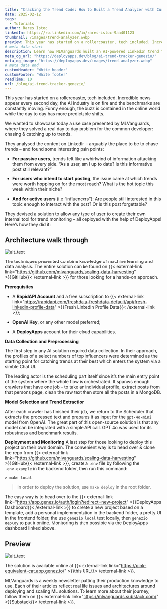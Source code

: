 ```yaml
---
title: "Cracking the Trend Code: How to Built a Trend Analyzer with Cursor, DeployApps & OpenAI"
date: 2025-02-12
tags:
  - Tutorials
author: Rares Istoc
linkedIn: https://ro.linkedin.com/in/rares-istoc-9aa401123
thumbnail: /images/trend-analyzer.webp
preview: This year has started on a rollercoaster, tech included. Incredible news appear every second day, the AI industry is on fire and the benchmarks are constantly moving. Funny enough, the buzz is contained in the online world while the day to day has more predictable shifts.
# meta data start
description: Learn how MLVanguards built an AI-powered LinkedIn trend tracker using DeployApps. Step-by-step guide on trend monitoring, AI integration, and cloud deployment.
meta_og_url: "https://deployapps.dev/blog/ai-trend-tracker-genezio/"
meta_og_image: "https://deployapps.dev/images/trend-analyzer.webp"
# meta data end
customHeader: "White header"
customFooter: "White footer"
readTime: 10
url: /blog/ai-trend-tracker-genezio/
---
```


This year has started on a rollercoaster, tech included. Incredible news appear every second day, the AI industry is on fire and the benchmarks are constantly moving. Funny enough, the buzz is contained in the online world while the day to day has more predictable shifts.

We wanted to showcase today a use case presented by MLVanguards, where they solved a real day to day problem for the common developer: chasing & catching up to trends.

They analysed the content on LinkedIn – arguably the place to be to chase trends – and found some interesting pain points:

- **For passive users**, trends felt like a whirlwind of information attacking them from every side. “As a user, am I up to date? Is this informative post still relevant?”

- **For users who intend to start posting**, the issue came at which trends were worth hopping on for the most reach? What is the hot topic this week within their niche?

- **And for active users** (i.e “influencers”): Are people still interested in this topic enough to interact with the post? Or is this post forgettable?

They devised a solution to allow any type of user to create their own internal tool for trend monitoring – all deployed with the help of DeployApps! Here’s how they did it:

## Architecture walk through

![alt_text](/posts/analyzer.gif)

The techniques presented combine knowledge of machine learning and data analysis. The entire solution can be found on {{< external-link link="https://github.com/mlvanguards/scaling-data-harvesting" >}}GitHub{{< /external-link >}} for those looking for a hands-on approach.

**Prerequisites**

- A **RapidAPI Account** and a free subscription to {{< external-link link="https://rapidapi.com/freshdata-freshdata-default/api/fresh-linkedin-profile-data" >}}Fresh LinkedIn Profile Data{{< /external-link >}};

- **OpenAI Key**, or any other model preferred;

- A **DeployApps** account for their cloud capabilities.

**Data Collection and Preprocessing**

The first step in any AI solution required data collection. In their approach, the profiles of a select numbers of top influencers were determined as the starting point for catching trends at their best which enters the system via a simble Chat UI.

The leading actor is the scheduling part itself since it’s the main entry point of the system where the whole flow is orchestrated. It spanws enough crawlers that have one job – to take an individual profile, extract posts from that persons page, clean the raw text then store all the posts in a MongoDB.

**Model Selection and Trend Extraction**

After each crawler has finished their job, we return to the Scheduler that extracts the processed text and prepares it as input for the `gpt-4o-mini` model from OpenAI. The great part of this open-source solution is that any model can be integrated with a simple API call. GPT 4o was used for its robustness and benchmark results.

**Deployment and Monitoring**
A last step for those looking to deploy this project on their own domain. The convenient way is to head over & clone the repo from {{< external-link link="https://github.com/mlvanguards/scaling-data-harvesting" >}}GitHub{{< /external-link >}}, create a `.env` file by following the `.env.example` in the backend folder, then run this command:

`> make local`

> In order to deploy the solution, use `make deploy` in the root folder.

The easy way is to head over to the {{< external-link link="https://app.genez.io/auth/login?redirect=new-project" >}}DeployApps Dashboard{{< /external-link >}} to create a new project based on a template, add a personal implemmentation in the backend folder, a pretty UI in the frontend folder, the use `genezio local` test locally, then `genezio deploy` to put it online. Monitoring is then possible via the DeployApps dashboard linked above.

## Preview

![alt_text](/posts/analyzer.webp)

The solution is available online at {{< external-link link="https://pink-equivalent-cat.app.genez.io/" >}}this URL{{< /external-link >}}.

MLVanguards is a weekly newsletter putting their production knowledge to use. Each of their articles reflect real life issues and architectures around deploying and scaling ML solutions. To learn more about their journey, follow them on {{< external-link link="https://mlvanguards.substack.com/" >}}Substack{{< /external-link >}}.
